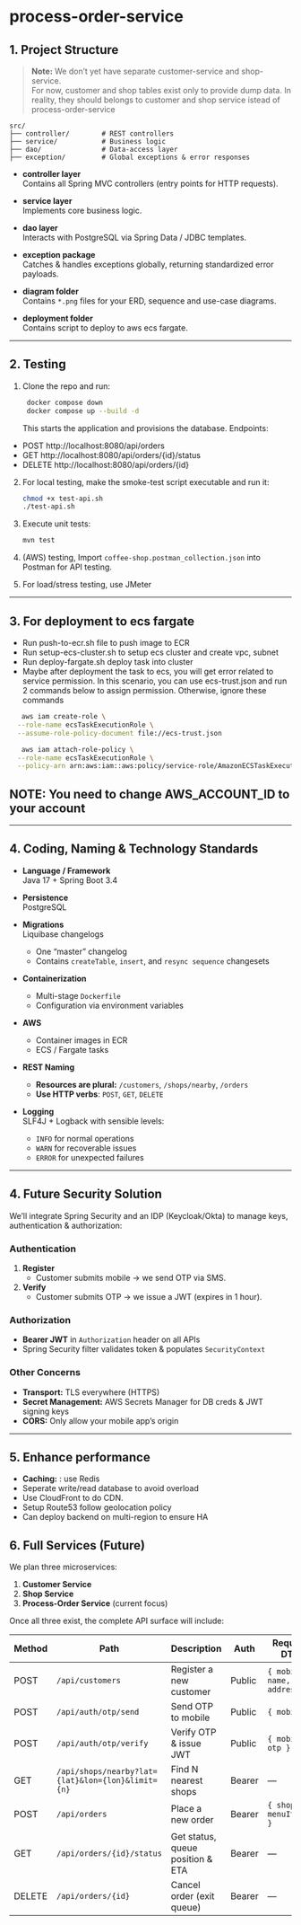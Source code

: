 # process-order-service
## 1. Project Structure

> **Note:** We don’t yet have separate customer-service and shop-service.  
> For now, customer and shop tables exist only to provide dump data. In reality, they should belongs to customer and shop service istead of process-order-service

```
src/
├── controller/        # REST controllers
├── service/           # Business logic
├── dao/               # Data-access layer
├── exception/         # Global exceptions & error responses
```

- **controller layer**  
  Contains all Spring MVC controllers (entry points for HTTP requests).

- **service layer**  
  Implements core business logic.

- **dao layer**  
  Interacts with PostgreSQL via Spring Data / JDBC templates.

- **exception package**  
  Catches & handles exceptions globally, returning standardized error payloads.

- **diagram folder**  
  Contains `*.png` files for your ERD, sequence and use-case diagrams.

- **deployment folder**  
  Contains script to deploy to aws ecs fargate.

---

## 2. Testing

1. Clone the repo and run:

   ```bash
    docker compose down
    docker compose up --build -d
   ```
      This starts the application and provisions the database.
Endpoints:
  - POST http://localhost:8080/api/orders
  - GET http://localhost:8080/api/orders/{id}/status
  - DELETE http://localhost:8080/api/orders/{id}

2. For local testing, make the smoke-test script executable and run it:

   ```bash
   chmod +x test-api.sh
   ./test-api.sh
   ```

3. Execute unit tests:

   ```bash
   mvn test
   ```

4. (AWS) testing, Import `coffee-shop.postman_collection.json` into Postman for API testing.

5. For load/stress testing, use JMeter

---

## 3. For deployment to ecs fargate

- Run push-to-ecr.sh file to push image to ECR
- Run setup-ecs-cluster.sh to setup ecs cluster and create vpc, subnet
- Run deploy-fargate.sh deploy task into cluster
- Maybe after deployment the task to ecs, you will get error related to service permission. In this scenario, you can use ecs-trust.json and run 2 commands below to assign permission. Otherwise, ignore these commands
```bash
   aws iam create-role \
  --role-name ecsTaskExecutionRole \
  --assume-role-policy-document file://ecs-trust.json
   ```
```bash
   aws iam attach-role-policy \
  --role-name ecsTaskExecutionRole \
  --policy-arn arn:aws:iam::aws:policy/service-role/AmazonECSTaskExecutionRolePolicy
   ```

## NOTE: You need to change AWS_ACCOUNT_ID to your account


---

## 4. Coding, Naming & Technology Standards

- **Language / Framework**  
  Java 17 + Spring Boot 3.4

- **Persistence**  
  PostgreSQL

- **Migrations**  
  Liquibase changelogs  
  - One “master” changelog  
  - Contains `createTable`, `insert`, and `resync sequence` changesets

- **Containerization**  
  - Multi-stage `Dockerfile`  
  - Configuration via environment variables

- **AWS**  
  - Container images in ECR  
  - ECS / Fargate tasks

- **REST Naming**  
  - **Resources are plural:** `/customers`, `/shops/nearby`, `/orders`  
  - **Use HTTP verbs**: `POST`, `GET`, `DELETE`

- **Logging**  
  SLF4J + Logback with sensible levels:  
  - `INFO` for normal operations  
  - `WARN` for recoverable issues  
  - `ERROR` for unexpected failures

---

## 4. Future Security Solution

We’ll integrate Spring Security and an IDP (Keycloak/Okta) to manage keys, authentication & authorization:

### Authentication

1. **Register**  
   - Customer submits mobile → we send OTP via SMS.  
2. **Verify**  
   - Customer submits OTP → we issue a JWT (expires in 1 hour).

### Authorization

- **Bearer JWT** in `Authorization` header on all APIs  
- Spring Security filter validates token & populates `SecurityContext`

### Other Concerns

- **Transport:** TLS everywhere (HTTPS)  
- **Secret Management:** AWS Secrets Manager for DB creds & JWT signing keys  
- **CORS:** Only allow your mobile app’s origin

---

## 5. Enhance performance
- **Caching:** : use Redis
- Seperate write/read database to avoid overload
- Use CloudFront to do CDN.
- Setup Route53 follow geolocation policy
- Can deploy backend on multi-region to ensure HA


## 6. Full Services (Future)

We plan three microservices:

1. **Customer Service**  
2. **Shop Service**  
3. **Process-Order Service** (current focus)

Once all three exist, the complete API surface will include:

| Method | Path                                     | Description                                | Auth   | Request DTO                          | Response DTO       |
|--------|------------------------------------------|--------------------------------------------|--------|--------------------------------------|--------------------|
| POST   | `/api/customers`                         | Register a new customer                    | Public | `{ mobile, name, address }`          | `Customer`         |
| POST   | `/api/auth/otp/send`                     | Send OTP to mobile                         | Public | `{ mobile }`                         | `202 Accepted`     |
| POST   | `/api/auth/otp/verify`                   | Verify OTP & issue JWT                     | Public | `{ mobile, otp }`                    | `{ token, expires }` |
| GET    | `/api/shops/nearby?lat={lat}&lon={lon}&limit={n}` | Find N nearest shops                       | Bearer | —                                    | `List<ShopGeoDTO>` |
| POST   | `/api/orders`                            | Place a new order                          | Bearer | `{ shopId, menuItemId }`             | `Order`            |
| GET    | `/api/orders/{id}/status`                | Get status, queue position & ETA           | Bearer | —                                    | `OrderStatusDTO`   |
| DELETE | `/api/orders/{id}`                       | Cancel order (exit queue)                  | Bearer | —                                    | `204 No Content`   |
